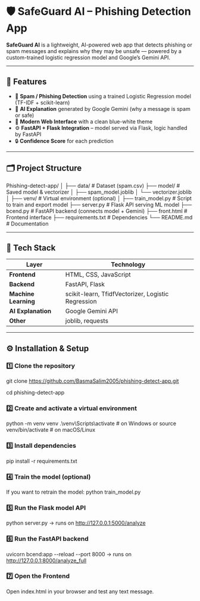 # 🛡️ SafeGuard AI – Phishing Detection App

**SafeGuard AI** is a lightweight, AI-powered web app that detects phishing or spam messages and explains why they may be unsafe — powered by a custom-trained logistic regression model and Google’s Gemini API.

---

## 🚀 Features

- 🧠 **Spam / Phishing Detection** using a trained Logistic Regression model (TF-IDF + scikit-learn)  
- 🤖 **AI Explanation** generated by Google Gemini (why a message is spam or safe)  
- 💬 **Modern Web Interface** with a clean blue-white theme  
- ⚙️ **FastAPI + Flask Integration** – model served via Flask, logic handled by FastAPI  
- 🔒 **Confidence Score** for each prediction  

---

## 🗂️ Project Structure

Phishing-detect-app/
│
├── data/ # Dataset (spam.csv)
├── model/ # Saved model & vectorizer
│ ├── spam_model.joblib
│ └── vectorizer.joblib
│
├── venv/ # Virtual environment (optional)
│
├── train_model.py # Script to train and export model
├── server.py # Flask API serving ML model
├── bcend.py # FastAPI backend (connects model + Gemini)
├── front.html # Frontend interface
├── requirements.txt # Dependencies
└── README.md # Documentation



---

## 🧩 Tech Stack

| Layer | Technology |
|-------|-------------|
| **Frontend** | HTML, CSS, JavaScript |
| **Backend** | FastAPI, Flask |
| **Machine Learning** | scikit-learn, TfidfVectorizer, Logistic Regression |
| **AI Explanation** | Google Gemini API |
| **Other** | joblib, requests |

---

## ⚙️ Installation & Setup

### 1️⃣ Clone the repository

git clone https://github.com/BasmaSalim2005/phishing-detect-app.git

cd phishing-detect-app

### 2️⃣ Create and activate a virtual environment

python -m venv venv
.\venv\Scripts\activate      # on Windows
or
source venv/bin/activate     # on macOS/Linux

### 3️⃣ Install dependencies

pip install -r requirements.txt

### 4️⃣ Train the model (optional)

If you want to retrain the model:
python train_model.py

### 5️⃣ Run the Flask model API

python server.py
→ runs on http://127.0.0.1:5000/analyze

### 6️⃣ Run the FastAPI backend
uvicorn bcend:app --reload --port 8000
→ runs on http://127.0.0.1:8000/analyze_full

### 7️⃣ Open the Frontend
Open index.html in your browser and test any text message.
